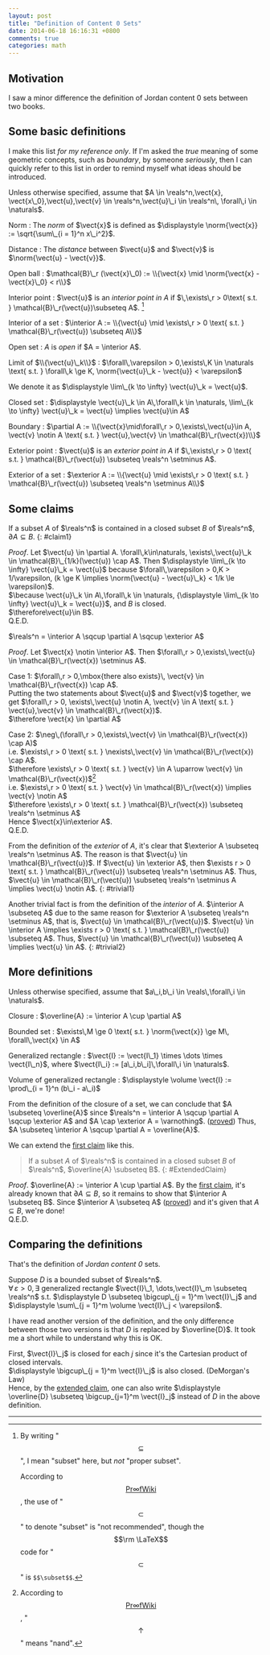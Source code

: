 ```yaml
---
layout: post
title: "Definition of Content 0 Sets"
date: 2014-06-18 16:16:31 +0800
comments: true
categories: math
---
```


Motivation
---

I saw a minor difference the definition of Jordan content 0 sets
between two books.

Some basic definitions
---

I make this list *for my reference only*.  If I'm asked the *true*
meaning of some geometric concepts, such as *boundary*, by someone
*seriously*, then I can quickly refer to this list in order to remind
myself what ideas should be introduced.

<!-- more -->

Unless otherwise specified, assume that $A \in \reals^n,\vect{x},
\vect{x\_0},\vect{u},\vect{v} \in \reals^n,\vect{u}\_i \in \reals^n\,
\forall\,i \in \naturals$.

Norm
: The *norm* of $\vect{x}$ is defined as
  $\displaystyle \norm{\vect{x}} := \sqrt{\sum\_{i = 1}^n x\_i^2}$.

Distance
: The *distance* between $\vect{u}$ and $\vect{v}$ is
  $\norm{\vect{u} - \vect{v}}$.

Open ball
: $\mathcal{B}\_r (\vect{x}\_0) := \\{\vect{x} \mid
  \norm{\vect{x} - \vect{x}\_0} < r\\}$

Interior point
: $\vect{u}$ is an *interior point in* $A$ if
  $\,\exists\,r > 0\text{ s.t. } \mathcal{B}\_r(\vect{u})\subseteq A$.
  [^1]

Interior of a set
: $\interior A := \\{\vect{u} \mid \exists\,r > 0 \text{ s.t. }
  \mathcal{B}\_r(\vect{u}) \subseteq A\\}$

Open set
: $A$ is *open* if $A = \interior A$.

Limit of $\\{\vect{u}\_k\\}$
: $\forall\,\varepsilon > 0,\exists\,K \in \naturals \text{ s.t. }
  \forall\,k \ge K, \norm{\vect{u}\_k - \vect{u}} < \varepsilon$

  We denote it as
  $\displaystyle \lim\_{k \to \infty} \vect{u}\_k = \vect{u}$.

Closed set
: $\displaystyle \vect{u}\_k \in A\,\forall\,k \in \naturals,
  \lim\_{k \to \infty} \vect{u}\_k = \vect{u} \implies \vect{u}\in A$

Boundary
: $\partial A := \\{\vect{x}\mid\forall\,r > 0,\exists\,\vect{u}\in A,
  \vect{v} \notin A \text{ s.t. } \vect{u},\vect{v} \in
  \mathcal{B}\_r(\vect{x})\\}$

Exterior point
: $\vect{u}$ is an *exterior point in* $A$ if
  $\,\exists\,r > 0 \text{ s.t. } \mathcal{B}\_r(\vect{u}) \subseteq
  \reals^n \setminus A$.

Exterior of a set
: $\exterior A := \\{\vect{u} \mid \exists\,r > 0 \text{ s.t. }
  \mathcal{B}\_r(\vect{u}) \subseteq \reals^n \setminus A\\}$

Some claims
---

If a subset $A$ of $\reals^n$ is contained in a closed subset $B$ of
$\reals^n$, $\partial A \subseteq B$.
{: #claim1}

*Proof*. Let
$\vect{u} \in \partial A. \forall\,k\in\naturals,
\exists\,\vect{u}\_k \in \mathcal{B}\_{1/k}(\vect{u}) \cap A$.
Then $\displaystyle \lim\_{k \to \infty} \vect{u}\_k = \vect{u}$
because $\forall\,\varepsilon > 0,K > 1/\varepsilon,
(k \ge K \implies \norm{\vect{u} - \vect{u}\_k} < 1/k
\le \varepsilon)$.  
$\because \vect{u}\_k \in A\,\forall\,k \in \naturals,
{\displaystyle \lim\_{k \to \infty} \vect{u}\_k = \vect{u}}$, and $B$
is closed.  
$\therefore\vect{u}\in B$.  
Q.E.D.

$\reals^n = \interior A \sqcup \partial A \sqcup \exterior A$

*Proof*. Let $\vect{x} \notin \interior A$.  Then
$\forall\,r > 0,\exists\,\vect{u} \in \mathcal{B}\_r(\vect{x})
\setminus A$.

Case 1:
$\forall\,r > 0,\mbox{there also exists}\, \vect{v} \in
\mathcal{B}\_r(\vect{x}) \cap A$.  
Putting the two statements about $\vect{u}$ and $\vect{v}$ together,
we get
$\forall\,r > 0, \exists\,\vect{u} \notin A, \vect{v} \in A
\text{ s.t. } \vect{u},\vect{v} \in \mathcal{B}\_r(\vect{x})$.  
$\therefore \vect{x} \in \partial A$

Case 2:
$\neg\,(\forall\,r > 0,\exists\,\vect{v} \in \mathcal{B}\_r(\vect{x})
\cap A)$  
i.e. $\exists\,r > 0 \text{ s.t. } \nexists\,\vect{v} \in
\mathcal{B}\_r(\vect{x}) \cap A$.  
$\therefore \exists\,r > 0 \text{ s.t. } \vect{v} \in A \uparrow
\vect{v} \in \mathcal{B}\_r(\vect{x})$[^2]  
i.e. $\exists\,r > 0 \text{ s.t. } \vect{v} \in
\mathcal{B}\_r(\vect{x}) \implies \vect{v} \notin A$  
$\therefore \exists\,r > 0 \text{ s.t. } \mathcal{B}\_r(\vect{x})
\subseteq \reals^n \setminus A$  
Hence $\vect{x}\in\exterior A$.  
Q.E.D.

From the definition of the *exterior* of $A$, it's clear that
$\exterior A \subseteq \reals^n \setminus A$.  The reason is that
$\vect{u} \in \mathcal{B}\_r(\vect{u})$.  If $\vect{u} \in \exterior
A$, then $\exists r > 0 \text{ s.t. } \mathcal{B}\_r(\vect{u})
\subseteq \reals^n \setminus A$.  Thus, $\vect{u} \in
\mathcal{B}\_r(\vect{u}) \subseteq \reals^n \setminus A \implies
\vect{u} \notin A$.
{: #trivial1}

Another trivial fact is from the definition of the *interior* of $A$.
$\interior A \subseteq A$ due to the same reason for $\exterior A
\subseteq \reals^n \setminus A$, that is, $\vect{u} \in
\mathcal{B}\_r(\vect{u})$.
$\vect{u} \in \interior A \implies \exists r > 0 \text{ s.t. }
\mathcal{B}\_r(\vect{u}) \subseteq A$.
Thus, $\vect{u} \in \mathcal{B}\_r(\vect{u}) \subseteq A \implies
\vect{u} \in A$.
{: #trivial2}

More definitions
---

Unless otherwise specified, assume that
$a\_i,b\_i \in \reals\,\forall\,i \in \naturals$.

Closure
: $\overline{A} := \interior A \cup \partial A$

Bounded set
: $\exists\,M \ge 0 \text{ s.t. } \norm{\vect{x}} \ge M\,
  \forall\,\vect{x} \in A$

Generalized rectangle
: $\vect{I} := \vect{I\_1} \times \dots \times \vect{I\_n}$, where
  $\vect{I\_i} := [a\_i,b\_i]\,\forall\,i \in \naturals$.

Volume of generalized rectangle
: $\displaystyle \volume \vect{I} := \prod\_{i = 1}^n (b\_i - a\_i)$

From the definition of the closure of a set, we can conclude that
$A \subseteq \overline{A}$ since $\reals^n = \interior A \sqcup 
\partial A \sqcup \exterior A$ and $A \cap \exterior A = \varnothing$.
([proved](#trivial1))  Thus, $A \subseteq \interior A \sqcup
\partial A = \overline{A}$.

We can extend the [first claim](#claim1) like this.

> If a subset $A$ of $\reals^n$ is contained in a closed subset $B$ of
> $\reals^n$, $\overline{A} \subseteq B$.
{: #ExtendedClaim}

*Proof*.  $\overline{A} := \interior A \cup \partial A$.  By the
[first claim](#claim1), it's already known that $\partial A \subseteq
B$, so it remains to show that $\interior A \subseteq B$.  Since
$\interior A \subseteq A$ ([proved](#trivial2)) and it's given that
$A \subseteq B$, we're done!  
Q.E.D.

Comparing the definitions
---

That's the definition of *Jordan content 0* sets.

Suppose $D$ is a bounded subset of $\reals^n$.  
$\forall\,\varepsilon > 0,\exists$ generalized rectangle $\vect{I}\_1,
\dots,\vect{I}\_m \subseteq \reals^n$ s.t.
$\displaystyle D \subseteq \bigcup\_{j = 1}^m \vect{I}\_j$ and
$\displaystyle \sum\_{j = 1}^m \volume \vect{I}\_j < \varepsilon$.

I have read another version of the definition, and the only difference
between those two versions is that $D$ is replaced by $\overline{D}$.
It took me a short while to understand why this is OK.

First, $\vect{I}\_j$ is closed for each $j$ since it's the Cartesian
product of closed intervals.  
$\displaystyle \bigcup\_{j = 1}^m \vect{I}\_j$ is also closed.
(DeMorgan's Law)  
Hence, by the [extended claim](#ExtendedClaim), one can also write
$\displaystyle \overline{D} \subseteq \bigcup_{j=1}^m \vect{I}_j$
instead of $D$ in the above definition.

---
[^1]:
    By writing "$$\subseteq$$", I mean "subset" here, but *not*
    "proper subset".

    According to 
    [$$\mathsf{Pr}\infty\mathsf{fWiki}$$][ProofWikiSubset], the use of
    "$$\subset$$" to denote "subset" is "not recommended", though the
    $$\rm \LaTeX$$ code for "$$\subset$$" is `$$\subset$$`.

[^2]: 
    According to [$$\mathsf{Pr}\infty\mathsf{fWiki}$$][ProWikiNand],
    "$$\uparrow$$" means "nand".

[ProofWikiSubset]: https://proofwiki.org/wiki/Symbols:Set_Operations_and_Relations#Subset.2C_Superset
[ProWikiNand]: https://proofwiki.org/wiki/Symbols:Logical_Operators#Nand

